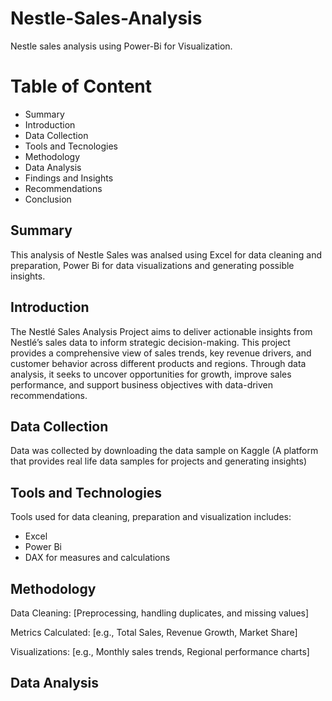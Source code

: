# Nestle-Sales-Analysis
Nestle sales analysis using Power-Bi for Visualization. 

# Table of Content
* Summary
* Introduction
* Data Collection
* Tools and Tecnologies
* Methodology
* Data Analysis
* Findings and Insights
* Recommendations
* Conclusion

## Summary
This analysis of Nestle Sales was analsed using Excel for data cleaning and preparation, Power Bi for data visualizations and generating possible insights. 

## Introduction
The Nestlé Sales Analysis Project aims to deliver actionable insights from Nestlé’s sales data to inform strategic decision-making. This project provides a comprehensive view of sales trends, key revenue drivers, and customer behavior across different products and regions. Through data analysis, it seeks to uncover opportunities for growth, improve sales performance, and support business objectives with data-driven recommendations.

## Data Collection
Data was collected by downloading the data sample on Kaggle (A platform that provides real life data samples for projects and generating insights)

## Tools and Technologies
Tools used for data cleaning, preparation and visualization includes:
* Excel
* Power Bi
* DAX for measures and calculations

## Methodology
Data Cleaning: [Preprocessing, handling duplicates, and missing values]

Metrics Calculated: [e.g., Total Sales, Revenue Growth, Market Share]

Visualizations: [e.g., Monthly sales trends, Regional performance charts]

## Data Analysis 


